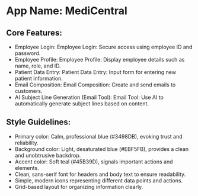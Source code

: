 # **App Name**: MediCentral

## Core Features:

- Employee Login: Employee Login: Secure access using employee ID and password.
- Employee Profile: Employee Profile: Display employee details such as name, role, and ID.
- Patient Data Entry: Patient Data Entry: Input form for entering new patient information.
- Email Composition: Email Composition: Create and send emails to customers.
- AI Subject Line Generation (Email Tool): Email Tool: Use AI to automatically generate subject lines based on content.

## Style Guidelines:

- Primary color: Calm, professional blue (#3498DB), evoking trust and reliability.
- Background color: Light, desaturated blue (#EBF5FB), provides a clean and unobtrusive backdrop.
- Accent color: Soft teal (#45B39D), signals important actions and elements.
- Clean, sans-serif font for headers and body text to ensure readability.
- Simple, modern icons representing different data points and actions.
- Grid-based layout for organizing information clearly.